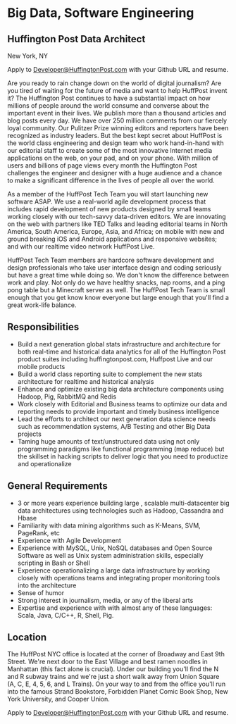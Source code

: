 Big Data, Software Engineering
====================
Huffington Post Data Architect
--------------------------------
New York, NY

Apply to Developer@HuffingtonPost.com with your Github URL and resume.

Are you ready to rain change down on the world of digital journalism? Are you tired of waiting for the future of media and want to help HuffPost invent it? The Huffington Post continues to have a substantial impact on how millions of people around the world consume and converse about the important event in their lives. We publish more than a thousand articles and blog posts every day. We have over 250 million comments from our fiercely loyal community. Our Pulitzer Prize winning editors and reporters have been recognized as industry leaders. But the best kept secret about HuffPost is the world class engineering and design team who work hand-in-hand with our editorial staff to create some of the most innovative Internet media applications on the web, on your pad, and on your phone. With million of users and billions of page views every month the Huffington Post challenges the engineer and designer with a huge audience and a chance to make a significant difference in the lives of people all over the world.

As a member of the HuffPost Tech Team you will start launching new software ASAP. We use a real-world agile development process that includes rapid development of new products designed by small teams working closely with our tech-savvy data-driven editors. We are innovating on the web with partners like TED Talks and leading editorial teams in North America, South America, Europe, Asia, and Africa; on mobile with new and ground breaking iOS and Android applications and responsive websites; and with our realtime video network HuffPost Live.

HuffPost Tech Team members are hardcore software development and design professionals who take user interface design and coding seriously but have a great time while doing so. We don't know the difference between work and play. Not only do we have healthy snacks, nap rooms, and a ping pong table but a Minecraft server as well. The HuffPost Tech Team is small enough that you get know know everyone but large enough that you'll find a great work-life balance.

Responsibilities
----------------
* Build a next generation global stats infrastructure and architecture for both real-time and historical data analytics for all of the Huffington Post product suites including huffingtonpost.com, Huffpost Live and our mobile products
* Build a world class reporting suite to complement the new stats architecture for realtime and historical analysis 
* Enhance and optimize existing big data architecture components using Hadoop, Pig, RabbitMQ and Redis 
* Work closely with Editorial and Business teams to optimize our data and reporting needs to provide important and timely business intelligence 
* Lead the efforts to architect our next generation data science needs such as recommendation systems, A/B Testing and other Big Data projects 
* Taming huge amounts of text/unstructured data using not only programming paradigms like functional programming (map reduce) but the skillset in hacking scripts to deliver logic that you need to productize and operationalize

General Requirements
--------------------
* 3 or more years experience building large , scalable multi-datacenter big data architectures using technologies such as Hadoop, Cassandra and Hbase
* Familiarity with data mining algorithms such as K-Means, SVM, PageRank, etc
* Experience with Agile Development
* Experience with MySQL, Unix, NoSQL databases and Open Source Software as well as Unix system administration skills, especially scripting in Bash or Shell
* Experience operationalizing a large data infrastructure by working closely with operations teams and integrating proper monitoring tools into the architecture
* Sense of humor
* Strong interest in journalism, media, or any of the liberal arts
* Expertise and experience with with almost any of these languages: Scala, Java, C/C++, R, Shell, Pig.



Location
--------
The HuffPost NYC office is located at the corner of Broadway and East 9th Street. We're next door to the East Village and best ramen noodles in Manhattan (this fact alone is crucial). Under our building you'll find the N and R subway trains and we're just a short walk away from Union Square (A, C, E, 4, 5, 6, and L Trains). On your way to and from the office you'll run into the famous Strand Bookstore, Forbidden Planet Comic Book Shop, New York University, and Cooper Union.

Apply to Developer@HuffingtonPost.com with your Github URL and resume.



